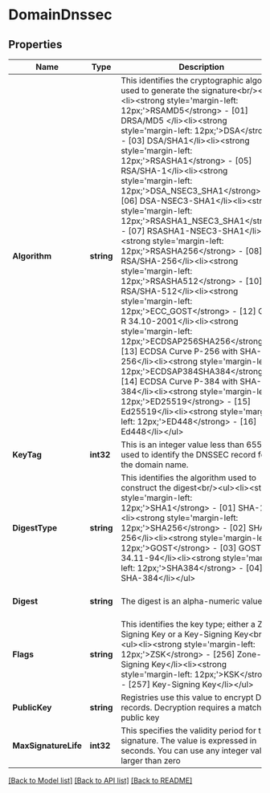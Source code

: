 # DomainDnssec

## Properties
Name | Type | Description | Notes
------------ | ------------- | ------------- | -------------
**Algorithm** | **string** | This identifies the cryptographic algorithm used to generate the signature&lt;br/&gt;&lt;ul&gt;&lt;li&gt;&lt;strong style&#x3D;&#x27;margin-left: 12px;&#x27;&gt;RSAMD5&lt;/strong&gt; - [01] DRSA/MD5 &lt;/li&gt;&lt;li&gt;&lt;strong style&#x3D;&#x27;margin-left: 12px;&#x27;&gt;DSA&lt;/strong&gt; - [03] DSA/SHA1&lt;/li&gt;&lt;li&gt;&lt;strong style&#x3D;&#x27;margin-left: 12px;&#x27;&gt;RSASHA1&lt;/strong&gt; - [05] RSA/SHA-1&lt;/li&gt;&lt;li&gt;&lt;strong style&#x3D;&#x27;margin-left: 12px;&#x27;&gt;DSA_NSEC3_SHA1&lt;/strong&gt; - [06] DSA-NSEC3-SHA1&lt;/li&gt;&lt;li&gt;&lt;strong style&#x3D;&#x27;margin-left: 12px;&#x27;&gt;RSASHA1_NSEC3_SHA1&lt;/strong&gt; - [07] RSASHA1-NSEC3-SHA1&lt;/li&gt;&lt;li&gt;&lt;strong style&#x3D;&#x27;margin-left: 12px;&#x27;&gt;RSASHA256&lt;/strong&gt; - [08] RSA/SHA-256&lt;/li&gt;&lt;li&gt;&lt;strong style&#x3D;&#x27;margin-left: 12px;&#x27;&gt;RSASHA512&lt;/strong&gt; - [10] RSA/SHA-512&lt;/li&gt;&lt;li&gt;&lt;strong style&#x3D;&#x27;margin-left: 12px;&#x27;&gt;ECC_GOST&lt;/strong&gt; - [12] GOST R 34.10-2001&lt;/li&gt;&lt;li&gt;&lt;strong style&#x3D;&#x27;margin-left: 12px;&#x27;&gt;ECDSAP256SHA256&lt;/strong&gt; - [13] ECDSA Curve P-256 with SHA-256&lt;/li&gt;&lt;li&gt;&lt;strong style&#x3D;&#x27;margin-left: 12px;&#x27;&gt;ECDSAP384SHA384&lt;/strong&gt; - [14] ECDSA Curve P-384 with SHA-384&lt;/li&gt;&lt;li&gt;&lt;strong style&#x3D;&#x27;margin-left: 12px;&#x27;&gt;ED25519&lt;/strong&gt; - [15] Ed25519&lt;/li&gt;&lt;li&gt;&lt;strong style&#x3D;&#x27;margin-left: 12px;&#x27;&gt;ED448&lt;/strong&gt; - [16] Ed448&lt;/li&gt;&lt;/ul&gt; | [default to null]
**KeyTag** | **int32** | This is an integer value less than 65536 used to identify the DNSSEC record for the domain name. | [optional] [default to null]
**DigestType** | **string** | This identifies the algorithm used to construct the digest&lt;br/&gt;&lt;ul&gt;&lt;li&gt;&lt;strong style&#x3D;&#x27;margin-left: 12px;&#x27;&gt;SHA1&lt;/strong&gt; - [01] SHA-1&lt;/li&gt;&lt;li&gt;&lt;strong style&#x3D;&#x27;margin-left: 12px;&#x27;&gt;SHA256&lt;/strong&gt; - [02] SHA-256&lt;/li&gt;&lt;li&gt;&lt;strong style&#x3D;&#x27;margin-left: 12px;&#x27;&gt;GOST&lt;/strong&gt; - [03] GOST R 34.11-94&lt;/li&gt;&lt;li&gt;&lt;strong style&#x3D;&#x27;margin-left: 12px;&#x27;&gt;SHA384&lt;/strong&gt; - [04] SHA-384&lt;/li&gt;&lt;/ul&gt; | [optional] [default to null]
**Digest** | **string** | The digest is an alpha-numeric value | [optional] [default to null]
**Flags** | **string** | This identifies the key type; either a Zone-Signing Key or a Key-Signing Key&lt;br/&gt;&lt;ul&gt;&lt;li&gt;&lt;strong style&#x3D;&#x27;margin-left: 12px;&#x27;&gt;ZSK&lt;/strong&gt; - [256] Zone-Signing Key&lt;/li&gt;&lt;li&gt;&lt;strong style&#x3D;&#x27;margin-left: 12px;&#x27;&gt;KSK&lt;/strong&gt; - [257] Key-Signing Key&lt;/li&gt;&lt;/ul&gt; | [optional] [default to null]
**PublicKey** | **string** | Registries use this value to encrypt DS records. Decryption requires a matching public key | [optional] [default to null]
**MaxSignatureLife** | **int32** | This specifies the validity period for the signature. The value is expressed in seconds. You can use any integer value larger than zero | [optional] [default to null]

[[Back to Model list]](../README.md#documentation-for-models) [[Back to API list]](../README.md#documentation-for-api-endpoints) [[Back to README]](../README.md)

